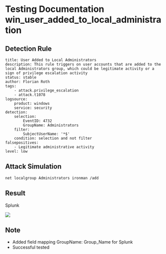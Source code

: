 # Testing Documentation win_user_added_to_local_administration

## Detection Rule
```
title: User Added to Local Administrators
description: This rule triggers on user accounts that are added to the local Administrators group, which could be legitimate activity or a sign of privilege escalation activity 
status: stable
author: Florian Roth
tags:
    - attack.privilege_escalation
    - attack.t1078
logsource:
    product: windows
    service: security
detection:
    selection:
        EventID: 4732
        GroupName: Administrators
    filter:
        SubjectUserName: '*$'
    condition: selection and not filter
falsepositives: 
    - Legitimate administrative activity
level: low
```

## Attack Simulation
```
net localgroup Administrators ironman /add
```

## Result
Splunk

![](https://github.com/P4T12ICK/Sigma-Rule-Repository/blob/master/detection-rules/T1078/win_user_added_to_local_administrators_test.png)

## Note
- Added field mapping GroupName: Group_Name for Splunk
- Successful tested

